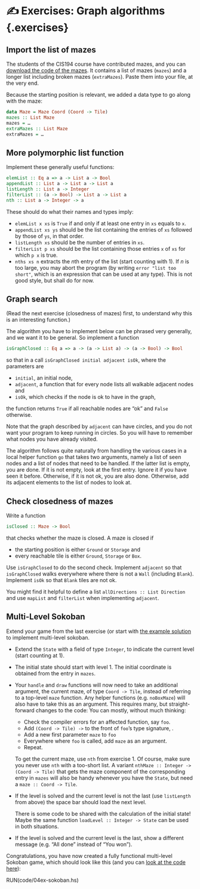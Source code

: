 ✍️ Exercises: Graph algorithms {.exercises}
===========================

Import the list of mazes
------------------------

The students of the CIS194 course have contributed mazes, and you can [download the
code of the mazes](./static/Mazes.hs). It contains a list of mazes (`mazes`)
and a longer list including broken mazes (`extraMazes`). Paste them into your
file, at the very end.

Because the starting position is relevant, we added a data type to go along with the maze:

```haskell
data Maze = Maze Coord (Coord -> Tile)
mazes :: List Maze
mazes = …
extraMazes :: List Maze
extraMazes = …
```

More polymorphic list function
------------------------------

Implement these generally useful functions:
```haskell
elemList :: Eq a => a -> List a -> Bool
appendList :: List a -> List a -> List a
listLength :: List a -> Integer
filterList :: (a -> Bool) -> List a -> List a
nth :: List a -> Integer -> a
```
These should do what their names and types imply:

  * `elemList x xs` is `True` if and only if at least one entry in `xs` equals to `x`.
  * `appendList xs ys` should be the list containing the entries of `xs`
    followed by those of `ys`, in that order.
  * `listLength xs` should be the number of entries in `xs`.
  * `filterList p xs` should be the list containing those entries `x` of `xs`
    for which `p x` is true.
  * `nths xs n` extracts the $n$th entry of the list (start counting with 1).
    If $n$ is too large, you may abort the program (by writing `error "list too
    short"`, which is an expression that can be used at any type). This is not
    good style, but shall do for now.

Graph search
------------

(Read the next exercise (closedness of mazes) first, to understand why this is an interesting function.)

The algorithm you have to implement below can be phrased very generally, and we want it to be general. So implement a function
```haskell
isGraphClosed :: Eq a => a -> (a -> List a) -> (a -> Bool) -> Bool
```
so that in a call `isGraphClosed initial adjacent isOk`, where the parameters are

 * `initial`, an initial node,
 * `adjacent`, a function that for every node lists all walkable adjacent nodes and
 * `isOk`, which checks if the node is ok to have in the graph,

the function returns `True` if all reachable nodes are “ok” and `False` otherwise.

Note that the graph described by `adjacent` can have circles, and you do not want your program to keep running in circles. So you will have to remember what nodes you have already visited.

The algorithm follows quite naturally from handling the various cases in a local helper function `go` that takes two arguments, namely a list of seen nodes and a list of nodes that need to be handled. If the latter list is empty, you are done. If it is not empty, look at the first entry. Ignore it if you have seen it before. Otherwise, if it is not ok, you are also done. Otherwise, add its adjacent elements to the list of nodes to look at.

Check closedness of mazes
-------------------------

Write a function
```haskell
isClosed :: Maze -> Bool
```
that checks whether the maze is closed. A maze is closed if

 * the starting position is either `Ground` or `Storage` and
 * every reachable tile is either `Ground`, `Storage` or `Box`.

Use `isGraphClosed` to do the second check. Implement `adjacent` so that `isGraphClosed` walks everywhere where there is not a `Wall` (including `Blank`). Implement `isOk` so that `Blank` tiles are not ok.

You might find it helpful to define a list `allDirections :: List Direction` and use `mapList` and `filterList` when implementing `adjacent`.

<!--
With the following function you can visualize a list of booleans:

```haskell
pictureOfBools :: List Bool -> Picture
pictureOfBools xs = translated (-fromIntegral k /2) (fromIntegral k) (go 0 xs)
  where n = listLength xs
        k = findK 0 - - k is the integer square of n
        findK i | i * i >= n = i
                | otherwise  = findK (i+1)
        go _ Empty = blank
        go i (Entry b bs) =
          translated (fromIntegral (i `mod` k))
                     (-fromIntegral (i `div` k))
                     (pictureOfBool b)
          & go (i+1) bs

        pictureOfBool True =  colored green (solidCircle 0.4)
        pictureOfBool False = colored red   (solidCircle 0.4)
```

Let `exercise3 :: IO ()` be the visualization of `isClosed` applied to every element of `extraMazes`. Obviously, `mapList` wants to be used here.

<iframe width="400" height="400" src="https://code.world/run.html?mode=haskell&dhash=DcmaPotzuWThcbL2VAHBRMw"></iframe>
-->

Multi-Level Sokoban
-------------------

Extend your game from the last exercise (or start with [the example solution](EDIT(code/03ex-complete.hs)) to implement multi-level sokoban.

  * Extend the `State` with a field of type `Integer`, to indicate the current
    level (start counting at 1).
  * The initial state should start with level 1. The initial coordinate is
    obtained from the entry in `mazes`.
  * Your `handle` and `draw` functions will now need to take an additional
    argument, the current maze, of type `Coord -> Tile`, instead of referring to
    a top-level `maze` function. Any helper functions (e.g. `noBoxMaze`) will
    also have to take this as an argument. This requires many, but
    straight-forward changes to the code: You can mostly, without much
    thinking:

      * Check the compiler errors for an affected function, say `foo`.
      * Add `(Coord -> Tile) ->` to the front of `foo`’s type signature,  .
      * Add a new first parameter `maze` to `foo`
      * Everywhere where `foo` is called, add `maze` as an argument.
      * Repeat.

    To get the current maze, use `nth` from exercise 1. Of course, make sure you
    never use `nth` with a too-short list. A variant `nthMaze :: Integer ->
    (Coord -> Tile)` that gets the maze component of the corresponding entry in
    `mazes` will also be handy whenever you have the `State`, but need a `maze
    :: Coord -> Tile`.

  * If the level is solved and the current level is not the last (use
    `listLength` from above) the space bar should load the next level.

    There is some code to be shared with the calculation of the initial state!
    Maybe the same function `loadLevel :: Integer -> State` can be used in both
    situations.
  * If the level is solved and the current level is the last, show a different
    message (e.g. “All done” instead of “You won”).

Congratulations, you have now created a fully functional multi-level Sokoban game, which should look like this (and you can [look at the code here](EDIT(code/04ex-sokoban.hs))):

RUN(code/04ex-sokoban.hs)
